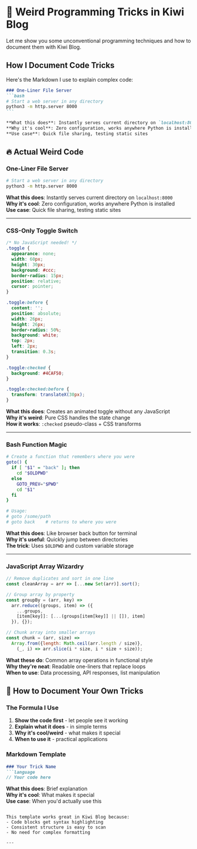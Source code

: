 # 🤖 Weird Programming Tricks in Kiwi Blog

Let me show you some unconventional programming techniques and how to document them with Kiwi Blog.

## How I Document Code Tricks

Here's the Markdown I use to explain complex code:

````markdown
### One-Liner File Server
```bash
# Start a web server in any directory
python3 -m http.server 8000
```

**What this does**: Instantly serves current directory on `localhost:8000`  
**Why it's cool**: Zero configuration, works anywhere Python is installed  
**Use case**: Quick file sharing, testing static sites
````

## 🔥 Actual Weird Code

### One-Liner File Server
```bash
# Start a web server in any directory
python3 -m http.server 8000
```

**What this does**: Instantly serves current directory on `localhost:8000`  
**Why it's cool**: Zero configuration, works anywhere Python is installed  
**Use case**: Quick file sharing, testing static sites

---

### CSS-Only Toggle Switch
```css
/* No JavaScript needed! */
.toggle {
  appearance: none;
  width: 60px;
  height: 30px;
  background: #ccc;
  border-radius: 15px;
  position: relative;
  cursor: pointer;
}

.toggle:before {
  content: '';
  position: absolute;
  width: 26px;
  height: 26px;
  border-radius: 50%;
  background: white;
  top: 2px;
  left: 2px;
  transition: 0.3s;
}

.toggle:checked {
  background: #4CAF50;
}

.toggle:checked:before {
  transform: translateX(30px);
}
```

**What this does**: Creates an animated toggle without any JavaScript  
**Why it's weird**: Pure CSS handles the state change  
**How it works**: `:checked` pseudo-class + CSS transforms

---

### Bash Function Magic
```bash
# Create a function that remembers where you were
goto() {
  if [ "$1" = "back" ]; then
    cd "$OLDPWD"
  else
    GOTO_PREV="$PWD"
    cd "$1"
  fi
}

# Usage:
# goto /some/path
# goto back    # returns to where you were
```

**What this does**: Like browser back button for terminal  
**Why it's useful**: Quickly jump between directories  
**The trick**: Uses `$OLDPWD` and custom variable storage

---

### JavaScript Array Wizardry
```javascript
// Remove duplicates and sort in one line
const cleanArray = arr => [...new Set(arr)].sort();

// Group array by property
const groupBy = (arr, key) => 
  arr.reduce((groups, item) => ({
    ...groups,
    [item[key]]: [...(groups[item[key]] || []), item]
  }), {});

// Chunk array into smaller arrays
const chunk = (arr, size) => 
  Array.from({length: Math.ceil(arr.length / size)}, 
    (_, i) => arr.slice(i * size, i * size + size));
```

**What these do**: Common array operations in functional style  
**Why they're neat**: Readable one-liners that replace loops  
**When to use**: Data processing, API responses, list manipulation

## 📝 How to Document Your Own Tricks

### The Formula I Use

1. **Show the code first** - let people see it working
2. **Explain what it does** - in simple terms
3. **Why it's cool/weird** - what makes it special
4. **When to use it** - practical applications

### Markdown Template
```markdown
### Your Trick Name
```language
// Your code here
```

**What this does**: Brief explanation  
**Why it's cool**: What makes it special  
**Use case**: When you'd actually use this
```

This template works great in Kiwi Blog because:
- Code blocks get syntax highlighting
- Consistent structure is easy to scan
- No need for complex formatting

---
